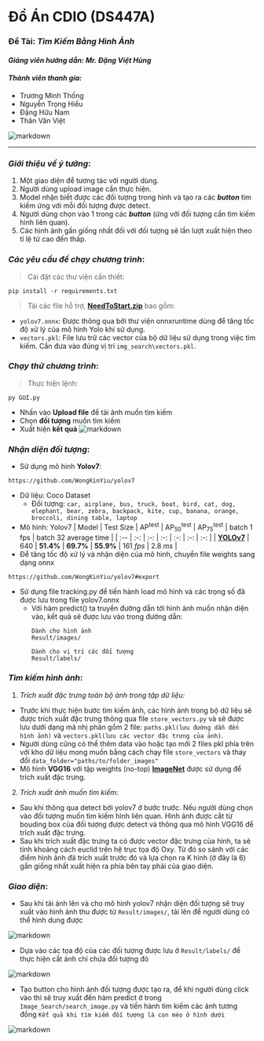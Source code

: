 # **Đồ Án CDIO (DS447A)**
### **Đề Tài**: ***Tìm Kiếm Bằng Hình Ảnh***
#### ***Giảng viên hướng dẫn: Mr. Đặng Việt Hùng***
#### ***Thành viên thanh gia:***
* Trương Minh Thống
* Nguyễn Trọng Hiếu
* Đặng Hữu Nam
* Thân Văn Việt

![markdown](https://i.postimg.cc/bv39RtcD/DS447.png)
***
### ***Giới thiệu về ý tưởng***:
1. Một giao diện để tương tác với người dùng.
2. Người dùng upload image cần thực hiện.
3. Model nhận biết được các đối tượng trong hình và tạo ra các ***button*** tìm kiếm ứng với mỗi đối tượng được detect.
4. Người dùng chọn vào 1 trong các ***button*** (ứng với đối tượng cần tìm kiếm hình liên quan).
5. Các hình ảnh gần giống nhất đối với đối tượng sẽ lần lượt xuất hiện theo tỉ lệ từ cao đến thấp.

### ***Các yêu cầu để chạy chương trình***:
> Cài đặt các thư viện cần thiết:

`pip install -r requirements.txt`

> Tải các file hỗ trợ, [**NeedToStart.zip**](https://drive.google.com/file/d/1Me_e4HlpkvaWwKhnUvrXti6UuMSkEyE5/view?usp=sharing) bao gồm:

* `yolov7.onnx`: Được thông qua bởi thư viện onnxruntime dùng để tăng tốc độ xử lý của mô hình Yolo khi sử dụng.
* `vectors.pkl`: File lưu trữ các vector của bộ dữ liệu sử dụng trong việc tìm kiếm. Cần đưa vào đúng vị trí `img_search\vectors.pkl`.

### ***Chạy thử chương trình***:
> Thực hiện lệnh:

`py GUI.py`

- Nhấn vào **Upload file** để tải ảnh muốn tìm kiếm
- Chọn **đối tượng** muốn tìm kiếm
- Xuất hiện **kết quả**
![markdown](https://i.postimg.cc/x8j8Rq28/image.png)

### ***Nhận diện đối tượng***:
- Sử dụng mô hình **Yolov7**:
```Shell
https://github.com/WongKinYiu/yolov7
```
- Dữ liệu: Coco Dataset
    - Đối tượng: `car, airplane, bus, truck, boat, bird, cat, dog, elephant, bear, zebra, backpack, kite, cup, banana, orange, broccoli, dining table, laptop`
- Mô hình: Yolov7
    | Model | Test Size | AP<sup>test</sup> | AP<sub>50</sub><sup>test</sup> | AP<sub>75</sub><sup>test</sup> | batch 1 fps | batch 32 average time |
    | :-- | :-: | :-: | :-: | :-: | :-: | :-: |
    | [**YOLOv7**](https://github.com/WongKinYiu/yolov7/releases/download/v0.1/yolov7.pt) | 640 | **51.4%** | **69.7%** | **55.9%** | 161 *fps* | 2.8 *ms* |
- Để tăng tốc độ xử lý và nhận diện của mô hình, chuyển file weights sang dạng onnx
```Shell
https://github.com/WongKinYiu/yolov7#export
```
- Sử dụng file tracking.py để tiến hành load mô hình và các trọng số đã được lưu trong file yolov7.onnx
    - Với hàm predict() ta truyền đường dẫn tới hình ảnh muốn nhận diện vào, kết quả sẽ được lưu vào trong đường dẫn:
        ```Shell
        Dành cho hình ảnh
        Result/images/
        ```
        ```Shell
        Dành cho vị trí các đối tượng
        Result/labels/
        ```
### ***Tìm kiếm hình ảnh***:
1. *Trích xuất đặc trưng toàn bộ ảnh trong tập dữ liệu:*
* Trước khi thực hiện bước tìm kiếm ảnh, các hình ảnh trong bộ dữ liệu sẽ được trích xuất đặc trưng thông qua file `store_vectors.py` và sẽ được lưu dưới dạng mã nhị phân gồm 2 file: `paths.pkl(lưu đường dẫn đến hình ảnh)` và `vectors.pkl(lưu các vector đặc trưng của ảnh)`.
* Người dùng cũng có thể thêm data vào hoặc tạo mới 2 files pkl phía trên với kho dữ liệu mong muốn bằng cách chạy file `store_vectors` và thay đổi `data_folder="paths/to/folder_images"`
* Mô hình **VGG16** với tập weights (no-top) [**ImageNet**](https://storage.googleapis.com/tensorflow/keras-applications/vgg16/vgg16_weights_tf_dim_ordering_tf_kernels_notop.h5)  được sử dụng để trích xuất đặc trưng.
2. *Trích xuất ảnh muốn tìm kiếm:*
* Sau khi thông qua detect bởi yolov7 ở bước trước. Nếu người dùng chọn vào đối tượng muốn tìm kiếm hình liên quan. Hình ảnh được cắt từ bouding box của đối tượng được detect và thông qua mô hình VGG16 để trích xuất đặc trưng.
* Sau khi trích xuất đặc trưng ta có được vector đặc trưng của hình, ta sẽ tính khoảng cách euclid trên hệ trục tọa độ Oxy. Từ đó so sánh với các điểm hình ảnh đã trích xuất trước đó và lựa chọn ra K hình (ở đây là 6) gần giống nhất xuất hiện ra phía bên tay phải của giao diện.

### ***Giao diện***:
- Sau khi tải ảnh lên và cho mô hình yolov7 nhận diện đối tượng sẽ truy xuất vào hình ảnh thu được từ `Result/images/`, tải lên để người dùng có thể hình dung được
 
![markdown](https://i.postimg.cc/9F0xzp7R/cats-and-dogs-wallpapers.jpg)

- Dựa vào các tọa độ của các đối tượng được lưu ở `Result/labels/` để thực hiện cắt ảnh chỉ chứa đối tượng đó

![markdown](https://i.postimg.cc/kg61N6Sg/image.png)

- Tạo button cho hình ảnh đối tượng được tạo ra, để khi người dùng click vào thì sẽ truy xuất đến hàm predict ở trong `Image_Search/search_image.py` và tiến hành tìm kiếm các ảnh tương đồng
`Kết quả khi tìm kiếm đối tượng là con mèo ở hình dưới`

![markdown](https://i.postimg.cc/PxQpB4gr/image.png)

<!-- > Kho dữ liệu các hình ảnh được lưu dưới dạng nhị phân ở 2 files (***vectors.pkl*** và ***paths.pkl***) ứng với vector và đường dẫn của mỗi hình.
> Người dùng có thể tạo mới 2 files pkl phía trên bằng kho dữ liệu mới bằng cách chạy file `store_vectors` và thay đổi `data_folder="paths/to/folder_images"` -->
